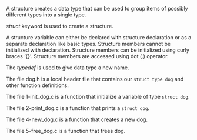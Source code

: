 A structure creates a data type that can be used to group items of possibly different types into a single type.

*struct* keyword is used to create a structure.

A structure variable can either be declared with structure declaration or as a separate declaration like basic types. Structure members cannot be initialized with declaration. Structure members can be initialized using curly braces ‘{}’. Structure members are accessed using dot (.) operator.

The *typedef* is used to give data type a new name.

The file dog.h is a local header file that contains our `struct type dog` and other function definitions.

The file 1-init_dog.c is a function that initialize a variable of type `struct dog`.

The file 2-print_dog.c is a function that prints a `struct dog`.

The file 4-new_dog.c is a function that creates a new dog.

The file 5-free_dog.c is a function that frees dog.

